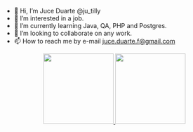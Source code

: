 - 👋 Hi, I’m Juce Duarte @ju_tilly
- 👀 I’m interested in a job.
- 🌱 I’m currently learning Java, QA, PHP and Postgres.
- 💞️ I’m looking to collaborate on any work.
- 📫 How to reach me by e-mail juce.duarte.f@gmail.com

<div align="center">
  <a href="https://github.com/ju-tilly">
  <img height="160em" src="https://github-readme-stats.vercel.app/api?username=ju-tilly&show_icons=true&theme=radical&include_all_commits=true&count_private=true"/>
  <img height="160em" src="https://github-readme-stats.vercel.app/api/top-langs/?username=ju-tilly&layout=compact&langs_count=7&theme=radical"/>

</div>

<!---
ju-tilly/ju-tilly is a ✨ special ✨ repository because its `README.md` (this file) appears on your GitHub profile.
You can click the Preview link to take a look at your changes.
--->
